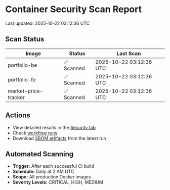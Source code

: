 # Container Security Scan Report

Last updated: 2025-10-22 03:12:36 UTC

## Scan Status

| Image | Status | Last Scan |
|-------|--------|-----------|
| portfolio-be | ✅ Scanned | 2025-10-22 03:12:36 UTC |
| portfolio-fe | ✅ Scanned | 2025-10-22 03:12:36 UTC |
| market-price-tracker | ✅ Scanned | 2025-10-22 03:12:36 UTC |

## Actions

- View detailed results in the [Security tab](https://github.com/ktenman/portfolio/security/code-scanning)
- Check [workflow runs](https://github.com/ktenman/portfolio/actions/workflows/trivy-scan.yml)
- Download [SBOM artifacts](https://github.com/ktenman/portfolio/actions/workflows/trivy-scan.yml) from the latest run

## Automated Scanning

- **Trigger:** After each successful CI build
- **Schedule:** Daily at 2 AM UTC
- **Scope:** All production Docker images
- **Severity Levels:** CRITICAL, HIGH, MEDIUM

